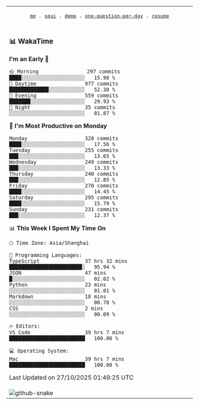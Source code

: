 
<div align="center">

<table>
<tr><td>
  <p align="center">
  <samp>
    <a href="https://github.com/seaeam/seaeam">me</a> .
    <a href="https://github.com/SeaMmMm/se-element">seui</a> .
    <a href="https://github.com/seaeam/project-demo">demo</a> .
    <a href="https://github.com/506-FETL/one-question-per-day">one-question-per-day</a> .
    <a href="https://github.com/506-FETL/resume">resume</a>
    
  </samp>
    </p>
</td></tr>

<tr><td>

### 📊 WakaTime

<!--START_SECTION:waka-->
**I'm an Early 🐤** 

```text
🌞 Morning                297 commits         ████░░░░░░░░░░░░░░░░░░░░░   15.90 % 
🌆 Daytime                977 commits         █████████████░░░░░░░░░░░░   52.30 % 
🌃 Evening                559 commits         ███████░░░░░░░░░░░░░░░░░░   29.93 % 
🌙 Night                  35 commits          ░░░░░░░░░░░░░░░░░░░░░░░░░   01.87 % 
```
📅 **I'm Most Productive on Monday** 

```text
Monday                   328 commits         ████░░░░░░░░░░░░░░░░░░░░░   17.56 % 
Tuesday                  255 commits         ███░░░░░░░░░░░░░░░░░░░░░░   13.65 % 
Wednesday                249 commits         ███░░░░░░░░░░░░░░░░░░░░░░   13.33 % 
Thursday                 240 commits         ███░░░░░░░░░░░░░░░░░░░░░░   12.85 % 
Friday                   270 commits         ████░░░░░░░░░░░░░░░░░░░░░   14.45 % 
Saturday                 295 commits         ████░░░░░░░░░░░░░░░░░░░░░   15.79 % 
Sunday                   231 commits         ███░░░░░░░░░░░░░░░░░░░░░░   12.37 % 
```


📊 **This Week I Spent My Time On** 

```text
🕑︎ Time Zone: Asia/Shanghai

💬 Programming Languages: 
TypeScript               37 hrs 32 mins      ████████████████████████░   95.94 % 
JSON                     47 mins             █░░░░░░░░░░░░░░░░░░░░░░░░   02.02 % 
Python                   23 mins             ░░░░░░░░░░░░░░░░░░░░░░░░░   01.01 % 
Markdown                 18 mins             ░░░░░░░░░░░░░░░░░░░░░░░░░   00.78 % 
CSS                      2 mins              ░░░░░░░░░░░░░░░░░░░░░░░░░   00.09 % 

🔥 Editors: 
VS Code                  39 hrs 7 mins       █████████████████████████   100.00 % 

💻 Operating System: 
Mac                      39 hrs 7 mins       █████████████████████████   100.00 % 
```


 Last Updated on 27/10/2025 01:49:25 UTC
<!--END_SECTION:waka-->
</td></tr>

<tr><td>
  <img alt="github-snake" src="profile-snake-contrib/github-user-contribution.svg"/>
</td></tr>

</table>
